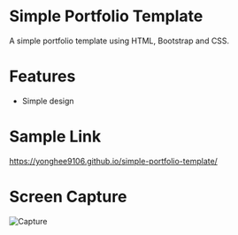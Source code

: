 # Simple Portfolio Template
A simple portfolio template using HTML, Bootstrap and CSS.

# Features
* Simple design

# Sample Link
https://yonghee9106.github.io/simple-portfolio-template/

# Screen Capture
![Capture](https://user-images.githubusercontent.com/79752787/132946430-3a69373b-334e-4fda-99a2-b72cf962c046.JPG)
